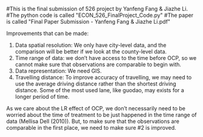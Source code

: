 #This is the final submission of 526 project by Yanfeng Fang & Jiazhe Li.
#The python code is called "ECON_526_FinalProject_Code.py"
#The paper is called "Final Paper Submission - Yanfeng Fang & Jiazhe Li.pdf"

Improvements that can be made:

1.	Data spatial resolution: We only have city-level data, and the comparison will be better if we look at the county-level data.
2.	Time range of data: we don’t have access to the time before OCP, so we cannot make sure that observations are comparable to begin with.
3.	Data representation: We need GIS.
4.	Travelling distance: To improve accuracy of travelling, we may need to use the average driving distance rather than the shortest driving distance. Some of the most used lane, like guodao, may exists for a longer period of time.

As we care about the LR effect of OCP, we don’t necessarily need to be worried about the time of treatment to be just happened in the time range of data (Mellisa Dell (2010)). But, to make sure that the observations are comparable in the first place, we need to make sure #2 is improved.

